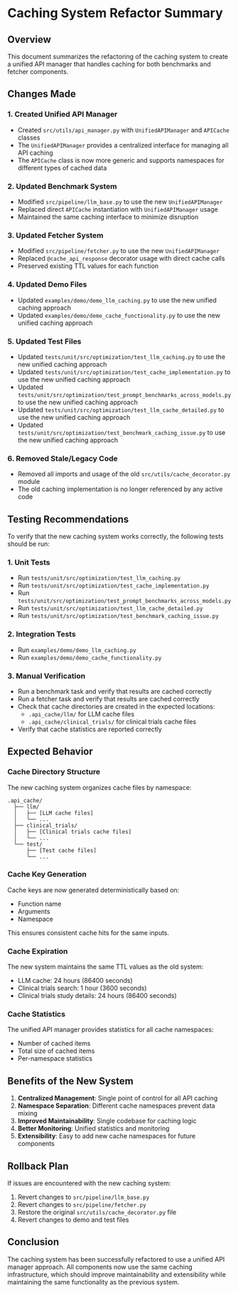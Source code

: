 # Caching System Refactor Summary

## Overview

This document summarizes the refactoring of the caching system to create a unified API manager that handles caching for both benchmarks and fetcher components.

## Changes Made

### 1. Created Unified API Manager

- Created `src/utils/api_manager.py` with `UnifiedAPIManager` and `APICache` classes
- The `UnifiedAPIManager` provides a centralized interface for managing all API caching
- The `APICache` class is now more generic and supports namespaces for different types of cached data

### 2. Updated Benchmark System

- Modified `src/pipeline/llm_base.py` to use the new `UnifiedAPIManager`
- Replaced direct `APICache` instantiation with `UnifiedAPIManager` usage
- Maintained the same caching interface to minimize disruption

### 3. Updated Fetcher System

- Modified `src/pipeline/fetcher.py` to use the new `UnifiedAPIManager`
- Replaced `@cache_api_response` decorator usage with direct cache calls
- Preserved existing TTL values for each function

### 4. Updated Demo Files

- Updated `examples/demo/demo_llm_caching.py` to use the new unified caching approach
- Updated `examples/demo/demo_cache_functionality.py` to use the new unified caching approach

### 5. Updated Test Files

- Updated `tests/unit/src/optimization/test_llm_caching.py` to use the new unified caching approach
- Updated `tests/unit/src/optimization/test_cache_implementation.py` to use the new unified caching approach
- Updated `tests/unit/src/optimization/test_prompt_benchmarks_across_models.py` to use the new unified caching approach
- Updated `tests/unit/src/optimization/test_llm_cache_detailed.py` to use the new unified caching approach
- Updated `tests/unit/src/optimization/test_benchmark_caching_issue.py` to use the new unified caching approach

### 6. Removed Stale/Legacy Code

- Removed all imports and usage of the old `src/utils/cache_decorator.py` module
- The old caching implementation is no longer referenced by any active code

## Testing Recommendations

To verify that the new caching system works correctly, the following tests should be run:

### 1. Unit Tests

- Run `tests/unit/src/optimization/test_llm_caching.py`
- Run `tests/unit/src/optimization/test_cache_implementation.py`
- Run `tests/unit/src/optimization/test_prompt_benchmarks_across_models.py`
- Run `tests/unit/src/optimization/test_llm_cache_detailed.py`
- Run `tests/unit/src/optimization/test_benchmark_caching_issue.py`

### 2. Integration Tests

- Run `examples/demo/demo_llm_caching.py`
- Run `examples/demo/demo_cache_functionality.py`

### 3. Manual Verification

- Run a benchmark task and verify that results are cached correctly
- Run a fetcher task and verify that results are cached correctly
- Check that cache directories are created in the expected locations:
  - `.api_cache/llm/` for LLM cache files
  - `.api_cache/clinical_trials/` for clinical trials cache files
- Verify that cache statistics are reported correctly

## Expected Behavior

### Cache Directory Structure

The new caching system organizes cache files by namespace:

```
.api_cache/
  ├── llm/
  │   ├── [LLM cache files]
  │   └── ...
  ├── clinical_trials/
  │   ├── [Clinical trials cache files]
  │   └── ...
  └── test/
      ├── [Test cache files]
      └── ...
```

### Cache Key Generation

Cache keys are now generated deterministically based on:
- Function name
- Arguments
- Namespace

This ensures consistent cache hits for the same inputs.

### Cache Expiration

The new system maintains the same TTL values as the old system:
- LLM cache: 24 hours (86400 seconds)
- Clinical trials search: 1 hour (3600 seconds)
- Clinical trials study details: 24 hours (86400 seconds)

### Cache Statistics

The unified API manager provides statistics for all cache namespaces:
- Number of cached items
- Total size of cached items
- Per-namespace statistics

## Benefits of the New System

1. **Centralized Management**: Single point of control for all API caching
2. **Namespace Separation**: Different cache namespaces prevent data mixing
3. **Improved Maintainability**: Single codebase for caching logic
4. **Better Monitoring**: Unified statistics and monitoring
5. **Extensibility**: Easy to add new cache namespaces for future components

## Rollback Plan

If issues are encountered with the new caching system:

1. Revert changes to `src/pipeline/llm_base.py`
2. Revert changes to `src/pipeline/fetcher.py`
3. Restore the original `src/utils/cache_decorator.py` file
4. Revert changes to demo and test files

## Conclusion

The caching system has been successfully refactored to use a unified API manager approach. All components now use the same caching infrastructure, which should improve maintainability and extensibility while maintaining the same functionality as the previous system.